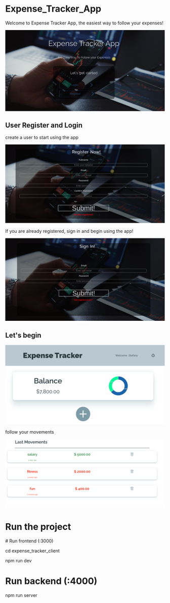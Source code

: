   #                                                        <h1> Expense_Tracker_App </h1>
  
  <p> Welcome to Expense Tracker App, the easiest way to follow your expenses!</p>
  
  ![Expense-Tracker-intro](https://github.com/florMignini/expense_tracker_app/blob/main/public/Expense-Tracker-intro.png)
  
  
  <h2> User Register and Login </h2>
  <p> create a user to start using the app </p>
  
  ![Expense-Tracker-register](https://github.com/florMignini/expense_tracker_app/blob/main/public/Expense-Tracker-register.png)
  
  <p> If you are already registered, sign in and begin using the app! </p>
  
  ![Expense-Tracker-sigIn](https://github.com/florMignini/expense_tracker_app/blob/main/public/Expense-Tracker-signIn.png)
  

  <h2> Let's begin </h2>
  
  ![Expense-Tracker-dashboard](https://github.com/florMignini/expense_tracker_app/blob/main/public/Expense-Tracker-dashboard.png)
  
  
  <p> follow your movements </p>
  
  ![Expense-Tracker-movements](https://github.com/florMignini/expense_tracker_app/blob/main/public/Expense-Tracker-movements.png)

  
  <h1>Run the project</h1>
  # Run frontend (:3000) 
  
  cd expense_tracker_client
  
  npm run dev

  # Run backend (:4000)
  
  npm run server
